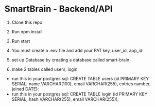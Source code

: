 # SmartBrain - Backend/API

1. Clone this repo

2. Run npm install

3. Run start

4. You must create a .env file and add your PAT key, user_id, app_id

5. set up Database by creating a database called smart-brain

6. make 2 tables called users, login
  - run this in your postgres sql: CREATE TABLE users (id PRIMARY KEY SERIAL, name VARCHAR(100), email VARCHAR(255), entries number, joined DATE);
  - run this in your postgres sql: CREATE TABLE login (id PRIMARY KEY SERIAL, hash VARCHAR(255), email VARCHAR(255));

